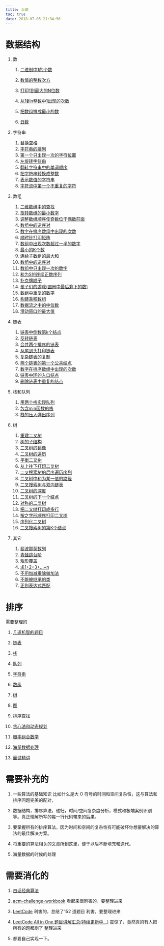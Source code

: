 ```yaml
---
title: 大纲
toc: true
date: 2018-07-05 21:34:56
---
```

# 数据结构

1. 数

   1. [二进制中1的个数](http://106.15.37.116/2018/05/15/%e7%ae%97%e6%b3%95%ef%bc%9a%e4%ba%8c%e8%bf%9b%e5%88%b6%e4%b8%ad1%e7%9a%84%e4%b8%aa%e6%95%b0/)

   2. [数值的整数次方](http://106.15.37.116/2018/05/15/%e7%ae%97%e6%b3%95%ef%bc%9a%e6%95%b0%e5%80%bc%e7%9a%84%e6%95%b4%e6%95%b0%e6%ac%a1%e6%96%b9/)

   3. [打印1到最大的N位数](http://106.15.37.116/2018/05/16/%e7%ae%97%e6%b3%95%ef%bc%9a%e6%89%93%e5%8d%b01%e5%88%b0%e6%9c%80%e5%a4%a7%e7%9a%84n%e4%bd%8d%e6%95%b0/)

   4. [从1到n整数中1出现的次数](http://106.15.37.116/2018/05/23/%e7%ae%97%e6%b3%95%ef%bc%9a%e4%bb%8e1%e5%88%b0n%e6%95%b4%e6%95%b0%e4%b8%ad1%e5%87%ba%e7%8e%b0%e7%9a%84%e6%ac%a1%e6%95%b0/)

   5. [把数组排成最小的数](http://106.15.37.116/2018/05/26/%e7%ae%97%e6%b3%95%ef%bc%9a%e6%8a%8a%e6%95%b0%e7%bb%84%e6%8e%92%e6%88%90%e6%9c%80%e5%b0%8f%e7%9a%84%e6%95%b0/)

   6. [丑数](http://106.15.37.116/2018/05/26/%e7%ae%97%e6%b3%95%ef%bc%9a%e4%b8%91%e6%95%b0/)

2. 字符串

   1. [替换空格](http://106.15.37.116/2018/05/15/%e7%ae%97%e6%b3%95%ef%bc%9a%e6%9b%bf%e6%8d%a2%e7%a9%ba%e6%a0%bc/)
   2. [字符串的排列](http://106.15.37.116/2018/05/19/%e7%ae%97%e6%b3%95%ef%bc%9a%e5%ad%97%e7%ac%a6%e4%b8%b2%e7%9a%84%e6%8e%92%e5%88%97/)
   3. [第一个只出现一次的字符位置](http://106.15.37.116/2018/05/26/%e7%ae%97%e6%b3%95%ef%bc%9a%e7%ac%ac%e4%b8%80%e4%b8%aa%e5%8f%aa%e5%87%ba%e7%8e%b0%e4%b8%80%e6%ac%a1%e7%9a%84%e5%ad%97%e7%ac%a6%e4%bd%8d%e7%bd%ae/)
   4. [左旋转字符串](http://106.15.37.116/2018/05/27/%e7%ae%97%e6%b3%95%ef%bc%9a%e5%b7%a6%e6%97%8b%e8%bd%ac%e5%ad%97%e7%ac%a6%e4%b8%b2/)
   5. [翻转字符串中的单词顺序](http://106.15.37.116/2018/05/28/%e7%ae%97%e6%b3%95%ef%bc%9a%e7%bf%bb%e8%bd%ac%e5%ad%97%e7%ac%a6%e4%b8%b2%e4%b8%ad%e7%9a%84%e5%8d%95%e8%af%8d%e9%a1%ba%e5%ba%8f/)
   6. [把字符串转换成整数](http://106.15.37.116/2018/05/29/%e7%ae%97%e6%b3%95%ef%bc%9a%e6%8a%8a%e5%ad%97%e7%ac%a6%e4%b8%b2%e8%bd%ac%e6%8d%a2%e6%88%90%e6%95%b4%e6%95%b0/)
   7. [表示数值的字符串](http://106.15.37.116/2018/05/29/%e7%ae%97%e6%b3%95%ef%bc%9a%e8%a1%a8%e7%a4%ba%e6%95%b0%e5%80%bc%e7%9a%84%e5%ad%97%e7%ac%a6%e4%b8%b2/)
   8. [字符流中第一个不重复的字符](http://106.15.37.116/2018/05/29/%e7%ae%97%e6%b3%95%ef%bc%9a%e5%ad%97%e7%ac%a6%e6%b5%81%e4%b8%ad%e7%ac%ac%e4%b8%80%e4%b8%aa%e4%b8%8d%e9%87%8d%e5%a4%8d%e7%9a%84%e5%ad%97%e7%ac%a6/)

3. 数组
   1. [二维数组中的查找](http://106.15.37.116/2018/05/15/%e7%ae%97%e6%b3%95%ef%bc%9a%e4%ba%8c%e7%bb%b4%e6%95%b0%e7%bb%84%e4%b8%ad%e7%9a%84%e6%9f%a5%e6%89%be/)
   2. [旋转数组的最小数字](http://106.15.37.116/2018/05/15/%e7%ae%97%e6%b3%95%ef%bc%9a%e6%97%8b%e8%bd%ac%e6%95%b0%e7%bb%84%e4%b8%ad%e7%9a%84%e6%9c%80%e5%b0%8f%e6%95%b0%e5%ad%97/)
   3. [调整数组顺序使奇数位于偶数前面](http://106.15.37.116/2018/05/16/%e7%ae%97%e6%b3%95%ef%bc%9a%e8%b0%83%e6%95%b4%e6%95%b0%e7%bb%84%e9%a1%ba%e5%ba%8f%e4%bd%bf%e5%a5%87%e6%95%b0%e4%bd%8d%e4%ba%8e%e5%81%b6%e6%95%b0%e5%89%8d%e9%9d%a2/)
   4. [数组中的逆序对](http://106.15.37.116/2018/05/26/%e7%ae%97%e6%b3%95%ef%bc%9a%e6%95%b0%e7%bb%84%e4%b8%ad%e7%9a%84%e9%80%86%e5%ba%8f%e5%af%b9/)
   5. [数字在排序数组中出现的次数](http://106.15.37.116/2018/05/27/%e7%ae%97%e6%b3%95%ef%bc%9a%e6%95%b0%e5%ad%97%e5%9c%a8%e6%8e%92%e5%ba%8f%e6%95%b0%e7%bb%84%e4%b8%ad%e5%87%ba%e7%8e%b0%e7%9a%84%e6%ac%a1%e6%95%b0/)
   6. [顺时针打印矩阵](http://106.15.37.116/2018/05/16/%e7%ae%97%e6%b3%95%ef%bc%9a%e9%a1%ba%e6%97%b6%e9%92%88%e6%89%93%e5%8d%b0%e7%9f%a9%e9%98%b5/)
   7. [数组中出现次数超过一半的数字](http://106.15.37.116/2018/05/19/%e7%ae%97%e6%b3%95%ef%bc%9a%e6%95%b0%e7%bb%84%e4%b8%ad%e5%87%ba%e7%8e%b0%e6%ac%a1%e6%95%b0%e8%b6%85%e8%bf%87%e4%b8%80%e5%8d%8a%e7%9a%84%e6%95%b0%e5%ad%97/)
   8. [最小的K个数](http://106.15.37.116/2018/05/19/%e7%ae%97%e6%b3%95%ef%bc%9a%e6%9c%80%e5%b0%8f%e7%9a%84k%e4%b8%aa%e6%95%b0/)
   9. [连续子数组的最大和](http://106.15.37.116/2018/05/22/%e7%ae%97%e6%b3%95%ef%bc%9a%e8%bf%9e%e7%bb%ad%e5%ad%90%e6%95%b0%e7%bb%84%e7%9a%84%e6%9c%80%e5%a4%a7%e5%92%8c/)
   10. [数组中的逆序对](http://106.15.37.116/2018/05/26/%e7%ae%97%e6%b3%95%ef%bc%9a%e6%95%b0%e7%bb%84%e4%b8%ad%e7%9a%84%e9%80%86%e5%ba%8f%e5%af%b9/)
   11. [数组中只出现一次的数字](http://106.15.37.116/2018/05/27/%e7%ae%97%e6%b3%95%ef%bc%9a%e6%95%b0%e7%bb%84%e4%b8%ad%e5%8f%aa%e5%87%ba%e7%8e%b0%e4%b8%80%e6%ac%a1%e7%9a%84%e6%95%b0%e5%ad%97/)
   12. [和为S的连续正数序列](http://106.15.37.116/2018/05/27/%e7%ae%97%e6%b3%95%ef%bc%9a%e5%92%8c%e4%b8%bas%e7%9a%84%e8%bf%9e%e7%bb%ad%e6%ad%a3%e6%95%b0%e5%ba%8f%e5%88%97/)
   13. [扑克牌顺子](http://106.15.37.116/2018/05/28/%e7%ae%97%e6%b3%95%ef%bc%9a%e6%89%91%e5%85%8b%e7%89%8c%e9%a1%ba%e5%ad%90/)
   14. [孩子们的游戏(圆圈中最后剩下的数)](http://106.15.37.116/2018/05/28/%e7%ae%97%e6%b3%95%ef%bc%9a%e5%ad%a9%e5%ad%90%e4%bb%ac%e7%9a%84%e6%b8%b8%e6%88%8f%ef%bc%88%e5%9c%86%e5%9c%88%e4%b8%ad%e6%9c%80%e5%90%8e%e5%89%a9%e4%b8%8b%e7%9a%84%e6%95%b0%ef%bc%89/)
   15. [数组中重复的数字](http://106.15.37.116/2018/05/29/%e7%ae%97%e6%b3%95%ef%bc%9a%e6%95%b0%e7%bb%84%e4%b8%ad%e9%87%8d%e5%a4%8d%e7%9a%84%e6%95%b0%e5%ad%97/)
   16. [构建乘积数组](http://106.15.37.116/2018/05/29/%e7%ae%97%e6%b3%95%ef%bc%9a%e6%9e%84%e5%bb%ba%e4%b9%98%e7%a7%af%e6%95%b0%e7%bb%84/)
   17. [数据流之中的中位数](http://106.15.37.116/2018/05/30/%e7%ae%97%e6%b3%95%ef%bc%9a%e6%95%b0%e6%8d%ae%e6%b5%81%e4%b9%8b%e4%b8%ad%e7%9a%84%e4%b8%ad%e4%bd%8d%e6%95%b0/)
   18. [滑动窗口的最大值](http://106.15.37.116/2018/05/30/%e7%ae%97%e6%b3%95%ef%bc%9a%e6%bb%91%e5%8a%a8%e7%aa%97%e5%8f%a3%e7%9a%84%e6%9c%80%e5%a4%a7%e5%80%bc/)
4. 链表

   1. [链表中倒数第k个结点](http://106.15.37.116/2018/05/16/%e7%ae%97%e6%b3%95%ef%bc%9a%e9%93%be%e8%a1%a8%e4%b8%ad%e5%80%92%e6%95%b0%e7%ac%ack%e4%b8%aa%e7%bb%93%e7%82%b9/)
   2. [反转链表](http://106.15.37.116/2018/05/16/%e7%ae%97%e6%b3%95%ef%bc%9a%e5%8f%8d%e8%bd%ac%e9%93%be%e8%a1%a8/)
   3. [合并两个排序的链表](http://106.15.37.116/2018/05/16/%e7%ae%97%e6%b3%95%ef%bc%9a%e5%90%88%e5%b9%b6%e4%b8%a4%e4%b8%aa%e6%8e%92%e5%ba%8f%e7%9a%84%e9%93%be%e8%a1%a8/)
   4. [从尾到头打印链表](http://106.15.37.116/2018/05/15/%e7%ae%97%e6%b3%95%ef%bc%9a%e4%bb%8e%e5%b0%be%e5%88%b0%e5%a4%b4%e6%89%93%e5%8d%b0%e9%93%be%e8%a1%a8/)
   5. [复杂链表的复制](http://106.15.37.116/2018/05/18/%e7%ae%97%e6%b3%95%ef%bc%9a%e5%a4%8d%e6%9d%82%e9%93%be%e8%a1%a8%e7%9a%84%e5%a4%8d%e5%88%b6/)
   6. [两个链表的第一个公共结点](http://106.15.37.116/2018/05/27/%e7%ae%97%e6%b3%95%ef%bc%9a%e4%b8%a4%e4%b8%aa%e9%93%be%e8%a1%a8%e7%9a%84%e7%ac%ac%e4%b8%80%e4%b8%aa%e5%85%ac%e5%85%b1%e7%bb%93%e7%82%b9/)
   7. [数字在排序数组中出现的次数](http://106.15.37.116/2018/05/27/%e7%ae%97%e6%b3%95%ef%bc%9a%e6%95%b0%e5%ad%97%e5%9c%a8%e6%8e%92%e5%ba%8f%e6%95%b0%e7%bb%84%e4%b8%ad%e5%87%ba%e7%8e%b0%e7%9a%84%e6%ac%a1%e6%95%b0/)
   8. [链表中环的入口结点](http://106.15.37.116/2018/05/29/%e6%95%b0%e7%bb%84%ef%bc%9a%e9%93%be%e8%a1%a8%e4%b8%ad%e7%8e%af%e7%9a%84%e5%85%a5%e5%8f%a3%e7%bb%93%e7%82%b9/)
   9. [删除链表中重复的结点](http://106.15.37.116/2018/05/29/%e7%ae%97%e6%b3%95%ef%bc%9a%e5%88%a0%e9%99%a4%e9%93%be%e8%a1%a8%e4%b8%ad%e9%87%8d%e5%a4%8d%e7%9a%84%e7%bb%93%e7%82%b9/)

5. 栈和队列
   1. [用两个栈实现队列](http://106.15.37.116/2018/05/15/%e7%ae%97%e6%b3%95%ef%bc%9a%e7%94%a8%e4%b8%a4%e4%b8%aa%e6%a0%88%e5%ae%9e%e7%8e%b0%e9%98%9f%e5%88%97/)
   2. [包含min函数的栈](http://106.15.37.116/2018/05/18/%e7%ae%97%e6%b3%95%ef%bc%9a%e5%8c%85%e5%90%abmin%e5%87%bd%e6%95%b0%e7%9a%84%e6%a0%88/)
   3. [栈的压入弹出序列](http://106.15.37.116/2018/05/18/%e7%ae%97%e6%b3%95%ef%bc%9a%e6%a0%88%e7%9a%84%e5%8e%8b%e5%85%a5%e5%bc%b9%e5%87%ba%e5%ba%8f%e5%88%97/)
6. 树
   1. [重建二叉树](http://106.15.37.116/2018/05/15/%e7%ae%97%e6%b3%95%ef%bc%9a%e9%87%8d%e5%bb%ba%e4%ba%8c%e5%8f%89%e6%a0%91/)
   2. [树的子结构](http://106.15.37.116/2018/05/16/%e7%ae%97%e6%b3%95%ef%bc%9a%e6%a0%91%e7%9a%84%e5%ad%90%e7%bb%93%e6%9e%84/)
   3. [二叉树的镜像](http://106.15.37.116/2018/05/16/%e7%ae%97%e6%b3%95%ef%bc%9a%e4%ba%8c%e5%8f%89%e6%a0%91%e7%9a%84%e9%95%9c%e5%83%8f/)
   4. [二叉树的遍历](http://106.15.37.116/2018/05/18/%e7%ae%97%e6%b3%95%ef%bc%9a%e4%ba%8c%e5%8f%89%e6%a0%91%e7%9a%84%e9%81%8d%e5%8e%86/)
   5. [平衡二叉树](http://106.15.37.116/2018/05/27/%e7%ae%97%e6%b3%95%ef%bc%9a%e5%b9%b3%e8%a1%a1%e4%ba%8c%e5%8f%89%e6%a0%91/)
   6. [从上往下打印二叉树](http://106.15.37.116/2018/05/18/%e7%ae%97%e6%b3%95%ef%bc%9a%e4%bb%8e%e4%b8%8a%e5%be%80%e4%b8%8b%e6%89%93%e5%8d%b0%e4%ba%8c%e5%8f%89%e6%a0%91/)
   7. [二叉搜索树的后序遍历序列](http://106.15.37.116/2018/05/18/%e7%ae%97%e6%b3%95%ef%bc%9a%e4%ba%8c%e5%8f%89%e6%90%9c%e7%b4%a2%e6%a0%91%e7%9a%84%e5%90%8e%e5%ba%8f%e9%81%8d%e5%8e%86%e5%ba%8f%e5%88%97/)
   8. [二叉树中和为某一值的路径](http://106.15.37.116/2018/05/18/%e7%ae%97%e6%b3%95%ef%bc%9a%e4%ba%8c%e5%8f%89%e6%a0%91%e4%b8%ad%e5%92%8c%e4%b8%ba%e6%9f%90%e4%b8%aa%e5%80%bc%e7%9a%84%e8%b7%af%e5%be%84/)
   9. [二叉搜索树与双向链表](http://106.15.37.116/2018/05/19/%e7%ae%97%e6%b3%95%ef%bc%9a%e4%ba%8c%e5%8f%89%e6%90%9c%e7%b4%a2%e6%a0%91%e4%b8%8e%e5%8f%8c%e5%90%91%e9%93%be%e8%a1%a8/)
   10. [二叉树的深度](http://106.15.37.116/2018/05/27/%e7%ae%97%e6%b3%95%ef%bc%9a%e4%ba%8c%e5%8f%89%e6%a0%91%e7%9a%84%e6%b7%b1%e5%ba%a6/)
   11. [二叉树的下一个结点](http://106.15.37.116/2018/05/29/%e7%ae%97%e6%b3%95%ef%bc%9a%e4%ba%8c%e5%8f%89%e6%a0%91%e7%9a%84%e4%b8%8b%e4%b8%80%e4%b8%aa%e7%bb%93%e7%82%b9/)
   12. [对称的二叉树](http://106.15.37.116/2018/05/30/%e7%ae%97%e6%b3%95%ef%bc%9a%e5%af%b9%e7%a7%b0%e7%9a%84%e4%ba%8c%e5%8f%89%e6%a0%91/)
   13. [把二叉树打印成多行](http://106.15.37.116/2018/05/30/%e7%ae%97%e6%b3%95%ef%bc%9a%e6%8a%8a%e4%ba%8c%e5%8f%89%e6%a0%91%e6%89%93%e5%8d%b0%e6%88%90%e5%a4%9a%e8%a1%8c/)
   14. [按之字形顺序打印二叉树](http://106.15.37.116/2018/05/30/%e7%ae%97%e6%b3%95%ef%bc%9a%e6%8c%89%e4%b9%8b%e5%ad%97%e5%bd%a2%e9%a1%ba%e5%ba%8f%e6%89%93%e5%8d%b0%e4%ba%8c%e5%8f%89%e6%a0%91/)
   15. [序列化二叉树](http://106.15.37.116/2018/05/30/%e7%ae%97%e6%b3%95%ef%bc%9a%e5%ba%8f%e5%88%97%e5%8c%96%e4%ba%8c%e5%8f%89%e6%a0%91/)
   16. [二叉搜索树的第K个结点](http://106.15.37.116/2018/05/30/%e7%ae%97%e6%b3%95%ef%bc%9a%e4%ba%8c%e5%8f%89%e6%90%9c%e7%b4%a2%e6%a0%91%e7%9a%84%e7%ac%ack%e4%b8%aa%e7%bb%93%e7%82%b9/)

7. 其它

   1. [斐波那契数列](http://106.15.37.116/2018/05/15/%e7%ae%97%e6%b3%95%ef%bc%9a%e6%96%90%e6%b3%a2%e9%82%a3%e5%a5%91%e6%95%b0%e5%88%97/)
   2. [青蛙跳台阶](http://106.15.37.116/2018/05/15/%e7%ae%97%e6%b3%95%ef%bc%9a%e9%9d%92%e8%9b%99%e8%b7%b3%e5%8f%b0%e9%98%b6/)
   3. [矩形覆盖](http://106.15.37.116/2018/05/15/%e7%ae%97%e6%b3%95%ef%bc%9a%e7%9f%a9%e5%bd%a2%e8%a6%86%e7%9b%96/)
   4. [求1+2+3+...+n](http://106.15.37.116/2018/05/28/%e7%ae%97%e6%b3%95%ef%bc%9a%e6%b1%82-123-n/)
   5. [不用加减乘除做加法](http://106.15.37.116/2018/05/28/%e7%ae%97%e6%b3%95%ef%bc%9a%e4%b8%8d%e7%94%a8%e5%8a%a0%e5%87%8f%e4%b9%98%e9%99%a4%e5%81%9a%e5%8a%a0%e6%b3%95/)
   6. [不能被继承的类](https://github.com/gatieme/CodingInterviews/tree/master/048-%E4%B8%8D%E8%83%BD%E8%A2%AB%E7%BB%A7%E6%89%BF%E7%9A%84%E7%B1%BB)
   7. [正则表达式匹配](http://106.15.37.116/2018/05/29/%e7%ae%97%e6%b3%95%ef%bc%9a%e6%ad%a3%e5%88%99%e8%a1%a8%e8%be%be%e5%bc%8f%e5%8c%b9%e9%85%8d/)



# 排序

需要整理的

1. [几道机智的题目](http://106.15.37.116/2018/05/02/witty-questions/)

2. [链表](http://106.15.37.116/2018/05/02/linked-list/)

3. [栈](http://106.15.37.116/2018/05/02/stack/)

4. [队列](http://106.15.37.116/2018/04/03/queue/)

5. [字符串](http://106.15.37.116/2018/04/04/algorithm-string/)

6. [数组](http://106.15.37.116/2018/04/04/algorithm-array/)

7. [树](http://106.15.37.116/2018/04/04/algorithm-tree/)

8. [图](http://106.15.37.116/2018/04/04/algorithm-graph/)

9. [排序查找](http://106.15.37.116/2018/04/05/algorithm-sort-and-search/)

10. [贪心法和动态规划](http://106.15.37.116/2018/04/05/algorithms-greedy-and-dynamic-programming/)

11. [概率组合数学](http://106.15.37.116/2018/04/05/algorithm-probability-combination-math/)

12. [海量数据处理](http://106.15.37.116/2018/04/05/algorithm-mass-data-processing/)

13. [面试精讲](http://106.15.37.116/2018/04/05/%e7%ae%97%e6%b3%95%ef%bc%9a%e9%9d%a2%e8%af%95%e7%b2%be%e8%ae%b2/)



# 需要补充的

1. 一些算法的基础知识    比如什么是大 O 符号的时间和空间复杂性，这与算法和排序问题完美的配对，

2. 数据结构，排序算法，递归，时间/空间复杂度分析，模式和极端案例识别等。真正理解所写的每一行代码带来的后果。

3. 要掌握所有的排序算法，因为时间和空间的复杂性有可能破坏你想要解决的算法的最佳解决方案。

4. 将重要的算法相关的文章所到这里，便于以后不断填充和迭代。

5. 海量数据的时候的处理



# 需要消化的

1. [白话经典算法](https://blog.csdn.net/morewindows/article/details/17488865)

2. [acm-challenge-workbook](https://github.com/yogykwan/acm-challenge-workbook)  看起来很厉害的，要整理进来

3. [LeetCode](https://github.com/pezy/LeetCode) 利害的，总结了152 道题目 利害，要整理进来

4. [LeetCode All in One 题目讲解汇总(持续更新中...)](https://www.cnblogs.com/grandyang/p/4606334.html) 震惊了，竟然真的有人把所有的题都刷了 整理进来

5. 都要自己实现一下。
